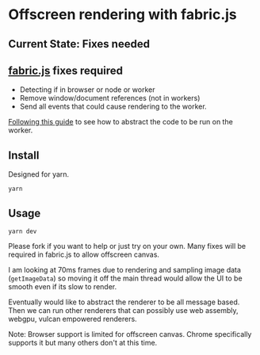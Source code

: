 # Offscreen rendering with fabric.js 

## Current State: Fixes needed

## [fabric.js](https://github.com/fabricjs/fabric.js) fixes required

* Detecting if in browser or node or worker
* Remove window/document references (not in workers)
* Send all events that could cause rendering to the worker.

[Following this guide](https://threejsfundamentals.org/threejs/lessons/threejs-offscreencanvas.html) to see how to abstract the code to be run on the worker.

## Install

Designed for yarn.

```
yarn
```

## Usage

```
yarn dev
```

Please fork if you want to help or just try on your own. Many fixes will be required in fabric.js to allow offscreen canvas.

I am looking at 70ms frames due to rendering and sampling image data (`getImageData`) so moving it off the main thread would allow the UI to be smooth even if its slow to render. 

Eventually would like to abstract the renderer to be all message based. Then we can run other renderers that can possibly use web assembly, webgpu, vulcan empowered renderers. 

Note: Browser support is limited for offscreen canvas. Chrome specifically supports it but many others don't at this time.
